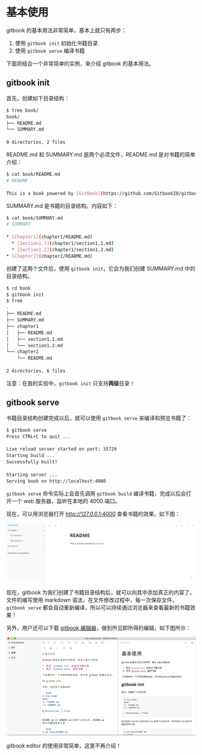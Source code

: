# 基本使用

gitbook 的基本用法非常简单，基本上就只有两步：

1. 使用 `gitbook init` 初始化书籍目录
2. 使用 `gitbook serve` 编译书籍

下面将结合一个非常简单的实例，来介绍 gitbook 的基本用法。

## gitbook init

首先，创建如下目录结构：

```bash
$ tree book/
book/
├── README.md
└── SUMMARY.md

0 directories, 2 files
```

README.md 和 SUMMARY.md 是两个必须文件，README.md 是对书籍的简单介绍：

```bash
$ cat book/README.md 
# README

This is a book powered by [GitBook](https://github.com/GitbookIO/gitbook).
```

SUMMARY.md 是书籍的目录结构。内容如下：

```bash
$ cat book/SUMMARY.md 
# SUMMARY

* [Chapter1](chapter1/README.md)
  * [Section1.1](chapter1/section1.1.md)
  * [Section1.2](chapter1/section1.2.md)
* [Chapter2](chapter2/README.md)
```

创建了这两个文件后，使用 `gitbook init`，它会为我们创建 SUMMARY.md 中的目录结构。

```bash
$ cd book
$ gitbook init
$ tree
.
├── README.md
├── SUMMARY.md
├── chapter1
│   ├── README.md
│   ├── section1.1.md
│   └── section1.2.md
└── chapter2
    └── README.md

2 directories, 6 files
```

注意：在我的实验中，`gitbook init` 只支持**两级**目录！

## gitbook serve

书籍目录结构创建完成以后，就可以使用 `gitbook serve` 来编译和预览书籍了：

```bash
$ gitbook serve
Press CTRL+C to quit ...

Live reload server started on port: 35729
Starting build ...
Successfully built!

Starting server ...
Serving book on http://localhost:4000
```

`gitbook serve` 命令实际上会首先调用 `gitbook build` 编译书籍，完成以后会打开一个 web 服务器，监听在本地的 4000 端口。

现在，可以用浏览器打开 http://127.0.0.1:4000 查看书籍的效果，如下图：

![gitbook](/assets/gitbook-sample.png "sample book generated by gitbook")

现在，gitbook 为我们创建了书籍目录结构后，就可以向其中添加真正的内容了，文件的编写使用 markdown 语法，在文件修改过程中，每一次保存文件，`gitbook serve` 都会自动重新编译，所以可以持续通过浏览器来查看最新的书籍效果！

另外，用户还可以下载 [gitbook 编辑器](https://github.com/GitbookIO/editor)，做到所见即所得的编辑，如下图所示：

![gitbook editor](/assets/gitbook-editor.png "gitbook editor")

gitbook editor 的使用非常简单，这里不再介绍！
